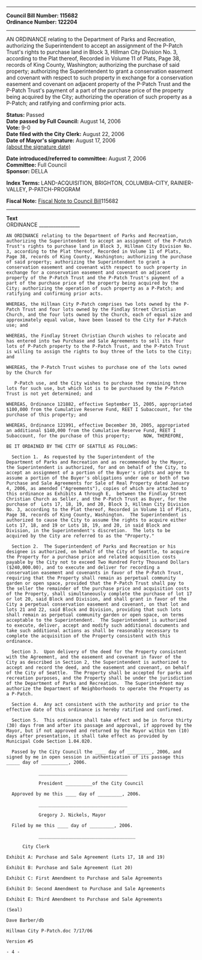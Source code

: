 * * * * *  
  
**Council Bill Number: [](#h0)[](#h2)115682**   
**Ordinance Number: 122204**  
  
* * * * *  
  
AN ORDINANCE relating to the Department of Parks and Recreation, authorizing the Superintendent to accept an assignment of the P-Patch Trust's rights to purchase land in Block 3, Hillman City Division No. 3, according to the Plat thereof, Recorded in Volume 11 of Plats, Page 38, records of King County, Washington; authorizing the purchase of said property; authorizing the Superintendent to grant a conservation easement and covenant with respect to such property in exchange for a conservation easement and covenant on adjacent property of the P-Patch Trust and the P-Patch Trust's payment of a part of the purchase price of the property being acquired by the City; authorizing the operation of such property as a P-Patch; and ratifying and confirming prior acts.  
  
**Status:** Passed   
**Date passed by Full Council:** August 14, 2006   
**Vote:** 9-0   
**Date filed with the City Clerk:** August 22, 2006   
**Date of Mayor's signature:** August 17, 2006   
[(about the signature date)](/~public/approvaldate.htm)   
  
  
**Date introduced/referred to committee:** August 7, 2006   
**Committee:** Full Council   
**Sponsor:** DELLA   
  
**Index Terms:** LAND-ACQUISITION, BRIGHTON, COLUMBIA-CITY, RAINIER-VALLEY, P-PATCH-PROGRAM  
  
**Fiscal Note:** [Fiscal Note to Council Bill](http://clerk.seattle.gov/~public/fnote/115682.htm)[](#h1)[](#h3)115682  
  
* * * * *  
  
**Text**  
    ORDINANCE _________________  
  
    AN ORDINANCE relating to the Department of Parks and Recreation,  
    authorizing the Superintendent to accept an assignment of the P-Patch  
    Trust's rights to purchase land in Block 3, Hillman City Division No.  
    3, according to the Plat thereof, Recorded in Volume 11 of Plats,  
    Page 38, records of King County, Washington; authorizing the purchase  
    of said property; authorizing the Superintendent to grant a  
    conservation easement and covenant with respect to such property in  
    exchange for a conservation easement and covenant on adjacent  
    property of the P-Patch Trust and the P-Patch Trust's payment of a  
    part of the purchase price of the property being acquired by the  
    City; authorizing the operation of such property as a P-Patch; and  
    ratifying and confirming prior acts.  
  
    WHEREAS, the Hillman City P-Patch comprises two lots owned by the P-  
    Patch Trust and four lots owned by the Findlay Street Christian  
    Church, and the four lots owned by the Church, each of equal size and  
    approximately equal value, have been leased to the City for P-Patch  
    use; and  
  
    WHEREAS, the Findlay Street Christian Church wishes to relocate and  
    has entered into two Purchase and Sale Agreements to sell its four  
    lots of P-Patch property to the P-Patch Trust, and the P-Patch Trust  
    is willing to assign the rights to buy three of the lots to the City;  
    and  
  
    WHEREAS, the P-Patch Trust wishes to purchase one of the lots owned  
    by the Church for  
  
       P-Patch use, and the City wishes to purchase the remaining three  
    lots for such use, but which lot is to be purchased by the P-Patch  
    Trust is not yet determined; and  
  
    WHEREAS, Ordinance 121882, effective September 15, 2005, appropriated  
    $100,000 from the Cumulative Reserve Fund, REET I Subaccount, for the  
    purchase of this property; and  
  
    WHEREAS, Ordinance 121991, effective December 30, 2005, appropriated  
    an additional $140,000 from the Cumulative Reserve Fund, REET I  
    Subaccount, for the purchase of this property;     NOW, THEREFORE,  
  
    BE IT ORDAINED BY THE CITY OF SEATTLE AS FOLLOWS:  
  
      Section 1.  As requested by the Superintendent of the  
    Department of Parks and Recreation and as recommended by the Mayor,  
    the Superintendent is authorized, for and on behalf of the City, to  
    accept an assignment of a portion of the Buyer's rights and agree to  
    assume a portion of the Buyer's obligations under one or both of two  
    Purchase and Sale Agreements for Sale of Real Property dated January  
    4, 2006, as amended ("Agreements"), copies of which are attached to  
    this ordinance as Exhibits A through E,  between the Findlay Street  
    Christian Church as Seller, and the P-Patch Trust as Buyer, for the  
    purchase of  Lots 17, 18, 19, and 20, Block 3, Hillman City Division  
    No. 3, according to the Plat thereof, Recorded in Volume 11 of Plats,  
    Page 38, records of King County, Washington.  The Superintendent is  
    authorized to cause the City to assume the rights to acquire either  
    Lots 17, 18, and 19 or Lots 18, 19, and 20, in said Block and  
    Division, in the Superintendent's discretion.  The lots to be  
    acquired by the City are referred to as the "Property."  
  
      Section 2.  The Superintendent of Parks and Recreation or his  
    designee is authorized, on behalf of the City of Seattle, to acquire  
    the Property for a purchase price and related acquisition costs  
    payable by the City not to exceed Two Hundred Forty Thousand Dollars  
    ($240,000.00), and to execute and deliver for recording a  
    conservation easement and covenants in favor of the P-Patch Trust,  
    requiring that the Property shall remain as perpetual community  
    garden or open space, provided that the P-Patch Trust shall pay to  
    the seller the remainder of the purchase price and acquisition costs  
    of the Property, shall simultaneously complete the purchase of lot 17  
    or lot 20, said Block and Division, and shall grant in favor of the  
    City a perpetual conservation easement and covenant, on that lot and  
    lots 21 and 22, said Block and Division, providing that such lots  
    shall remain as perpetual community garden or open space, on terms  
    acceptable to the Superintendent.  The Superintendent is authorized  
    to execute, deliver, accept and modify such additional documents and  
    take such additional actions as shall be reasonably necessary to  
    complete the acquisition of the Property consistent with this  
    ordinance.  
  
      Section 3.  Upon delivery of the deed for the Property consistent  
    with the Agreement, and the easement and covenant in favor of the  
    City as described in Section 2, the Superintendent is authorized to  
    accept and record the deed, and the easement and covenant, on behalf  
    of the City of Seattle.  The Property shall be accepted for parks and  
    recreation purposes, and the Property shall be under the jurisdiction  
    of the Department of Parks and Recreation.  The Superintendent may  
    authorize the Department of Neighborhoods to operate the Property as  
    a P-Patch.  
  
      Section 4.  Any act consistent with the authority and prior to the  
    effective date of this ordinance is hereby ratified and confirmed.  
  
      Section 5.  This ordinance shall take effect and be in force thirty  
    (30) days from and after its passage and approval, if approved by the  
    Mayor, but if not approved and returned by the Mayor within ten (10)  
    days after presentation, it shall take effect as provided by  
    Municipal Code Section 1.04.020.  
  
      Passed by the City Council the ____ day of _________, 2006, and  
    signed by me in open session in authentication of its passage this  
    _____ day of __________, 2006.  
  
                _________________________________  
  
                President __________of the City Council  
  
      Approved by me this ____ day of _________, 2006.  
  
                _________________________________  
  
                Gregory J. Nickels, Mayor  
  
      Filed by me this ____ day of _________, 2006.  
  
                ____________________________________  
  
          City Clerk  
  
    Exhibit A: Purchase and Sale Agreement (Lots 17, 18 and 19)  
  
    Exhibit B: Purchase and Sale Agreement (Lot 20)  
  
    Exhibit C: First Amendment to Purchase and Sale Agreements  
  
    Exhibit D: Second Amendment to Purchase and Sale Agreements  
  
    Exhibit E: Third Amendment to Purchase and Sale Agreements  
  
    (Seal)  
  
    Dave Barber/db  
  
    Hillman City P-Patch.doc 7/17/06  
  
    Version #5  
  
    - 4 -  
